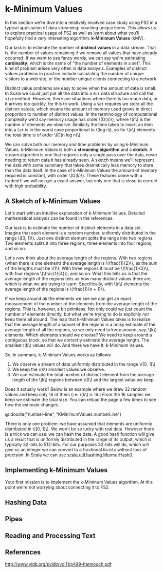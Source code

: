 # k-Minimum Values

In this section we're dive into a relatively involved case study using FS2 in a typical application of data streaming: counting unique items. This allows us to explore practical usage of FS2 as well as learn about what you'll hopefully find a very interesting algorithm: **k-Minimum Values** (kMV).

Our task is to estimate the number of **distinct values** in a data stream. That is, the number of values remaining if we remove all values that have already occurred. If we want to use fancy words, we can say we're estimating **cardinality**, which is the name of "the number of elements in a set". This kind of problem arises very often in data analysis. Examples of distinct values problems in practice include calculating the number of unique visitors to a web site, or the number unique clients connecting to a network.

Distinct value problems are easy to solve when the amount of data is small. In Scala we could just put all the data into a `Set` data structure and call the `size` method. However, there are situations where there is too much data, or it arrives too quickly, for this to work. Using a `Set` requires we store all the distinct values, which means the amount of memory used grows in direct proportion to number of distinct values. In the terminology of computational complexity we'd say memory usage has order \\(O(n)\\), where \\(n\\) is the number of elements we observe. Similarly the time taken to insert an item into a `Set` is in the worst case proportional to \\(log n\\), so for \\(n\\) elements the total time is of order \\(O(n log n)\\).

We can solve both our memory and time problems by using k-Minimum Values.
k-Minimum Values is both a **streaming algorithm** and a **sketch**.
A stream algorithm is one that requires only a single pass over the data, never needing to return data it has already seen.
A sketch means we'll represent the data with some summary that takes dramatically less memory to store than the data itself.
In the case of k-Minimum Values the amount of memory required is constant, with order \\(O(k)\\).
These features come with a tradeoff: we will not get a exact answer, but only one that is close to correct with high probability.


## A Sketch of k-Minimum Values

Let's start with an intuitive explanation of k-Minimum Values. Detailed mathematical analysis can be found in the references.

Our task is to estimate the number of distinct elements in a data set. 
Imagine that each element is a random number, uniformly distributed in the range \\(\[0, 1\]\\). 
Just one distinct element splits the range into two regions. 
Two elements splits it into three regions, three elements into four regions, and so on. 

Let's now think about the average length of the regions. 
With two regions (when there is one element) the average length is \\(\frac{1}{2}\\), as the sum of the lengths must be \\(1\\).
With three regions it must be \\(\frac{1}{3}\\), with four regions \\(\frac{1}{4}\\), and so on.
What this tells us is that the average length of the regions tells us how many distinct values there are, which is what we are trying to learn.
Specifically, with \\(n\\) elements the average length of the regions is \\(\frac{1}{n + 1}\\).

If we keep around *all* the elements we see we can get an exact measurement of the number of the elements from the average length of the regions.
This is, however, a bit pointless. 
Not only could we just count the number of elements directly, but what we're trying to do is explicitly *not* keep them all around.
The leap that k-Minimum Values takes is to realize that the average length of a subset of the regions is a noisy estimate of the average length of all the regions, so we only need to keep around, say, \\(k\\) elements. 
Which elements should we choose?
We need to keep around a contiguous block, so that we correctly estimate the average length.
The smallest \\(k\\) values will do.
And there we have it: k-Minimum Values.

So, in summary, k-Minimum Values works as follows:

1. We observe a stream of data uniformly distributed in the range \\(\[0, 1\]\\).
2. We keep the \\(k\\) smallest values we observe.
3. We can estimate the total number of distinct element from the average length of the \\(k\\) regions between \\(0\\) and the largest value we keep.

Does it actually work? 
Below is an example where we draw 32 random values and keep only 16 of them (i.e. \\(k\\) is 16.)
From the 16 samples we keep we estimate the total size. 
You can reload the page a few times to see how the estimate changes.

@:doodle("number-line", "KMinimumValues.numberLine")

There is only one problem: we have assumed that elements are uniformly distributed in \\(\[0, 1\]\\). 
We won't be so lucky with real data.
However there is a trick we can use: we can hash the data.
A good hash function will give us a result that is uniformly distributed in the range of its output, which is typically 32-bits to 512-bits.
For our purposes 32-bits will do, which will give us an integer we can convert to a fractional `Double` without loss of precision.
In Scala we can use [scala.util.hashing.MurmurHash3][murmur3].


## Implementing k-Minimum Values

Your first mission is to implement the k-Minimum Values algorithm.
At this point we're not worrying about connecting it to FS2.


## Hashing Data


## Pipes


## Reading and Processing Text


## References

http://www.vldb.org/pvldb/vol11/p499-harmouch.pdf



[murmur3]: https://www.scala-lang.org/api/current/scala/util/hashing/MurmurHash3$.html#
